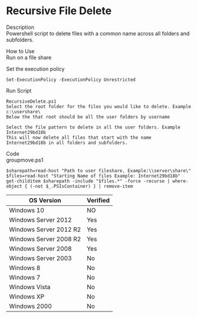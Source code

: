 # Recursive File Delete

Description <br>
Powershell script to delete files with a common name across all folders and subfolders.<br>

How to Use<br>
Run on a file share<br>

Set the execution policy<br>
```
Set-ExecutionPolicy -ExecutionPolicy Unrestricted
```
Run Script<br>
```
RecursiveDelete.ps1
Select the root folder for the files you would like to delete. Example c:\usershare\
Below the that root should be all the user folders by username

Select the file pattern to delete in all the user folders. Example Internet29bd18b
This will now delete all files that start with the name Internet29bd18b in all folders and subfolders.

```

Code <br>
groupmove.ps1<br>
````
$sharepath=read-host "Path to user fileshare, Example:\\server\share\"
$files=read-host "Starting Name of files Example: Internet29bd18b"
get-childitem $sharepath -include "$files.*" -force -recurse | where-object { (-not $_.PSIsContainer) } | remove-item

````



| OS Version  | Verified |
| ------------- | ------------- |
|Windows 10 | NO |
|Windows Server 2012 | Yes |
|Windows Server 2012 R2 | Yes |
|Windows Server 2008 R2 | Yes |
|Windows Server 2008 | Yes |
|Windows Server 2003 | No |
|Windows 8 | No |
|Windows 7 | No |
|Windows Vista | No |
|Windows XP | No |
|Windows 2000 | No |
